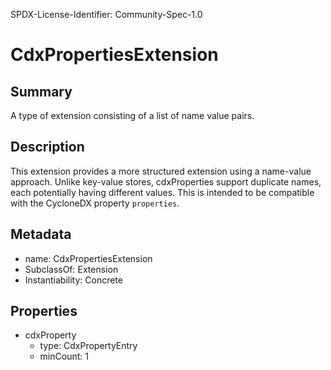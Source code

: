 SPDX-License-Identifier: Community-Spec-1.0
# CdxPropertiesExtension

## Summary
A type of extension consisting of a list of name value pairs.

## Description
This extension provides a more structured extension using a name-value approach.
Unlike key-value stores, cdxProperties support duplicate names, each potentially having different values. 
This is intended to be compatible with the CycloneDX property `properties`.

## Metadata
- name: CdxPropertiesExtension
- SubclassOf: Extension
- Instantiability: Concrete

## Properties
- cdxProperty
  - type: CdxPropertyEntry
  - minCount: 1
